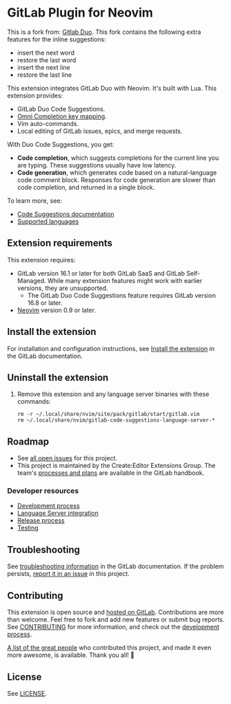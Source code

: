 # GitLab Plugin for Neovim

This is a fork from: [Gitlab Duo](https://gitlab.com/gitlab-org/editor-extensions/gitlab.vim).
This fork contains the following extra features for the inline suggestions:

- insert the next word
- restore the last word
- insert the next line
- restore the last line

This extension integrates GitLab Duo with Neovim. It's built with Lua.
This extension provides:

- GitLab Duo Code Suggestions.
- [Omni Completion key mapping](https://docs.gitlab.com/ee/editor_extensions/neovim/#configure-omni-completion).
- Vim auto-commands.
- Local editing of GitLab issues, epics, and merge requests.

With Duo Code Suggestions, you get:

- **Code completion**, which suggests completions for the current line you are typing.
  These suggestions usually have low latency.
- **Code generation**, which generates code based on a natural-language code comment block.
  Responses for code generation are slower than code completion, and returned in a single block.

To learn more, see:

- [Code Suggestions documentation](https://docs.gitlab.com/ee/user/project/repository/code_suggestions.html)
- [Supported languages](https://docs.gitlab.com/ee/user/project/repository/code_suggestions.html#supported-languages)

## Extension requirements

This extension requires:

- GitLab version 16.1 or later for both GitLab SaaS and GitLab Self-Managed.
  While many extension features might work with earlier versions, they are unsupported.
  - The GitLab Duo Code Suggestions feature requires GitLab version 16.8 or later.
- [Neovim](https://neovim.io/) version 0.9 or later.

## Install the extension

For installation and configuration instructions, see
[Install the extension](https://docs.gitlab.com/ee/editor_extensions/neovim/#install-the-extension)
in the GitLab documentation.

## Uninstall the extension

1. Remove this extension and any language server binaries with these commands:

   ```shell
   rm -r ~/.local/share/nvim/site/pack/gitlab/start/gitlab.vim
   rm ~/.local/share/nvim/gitlab-code-suggestions-language-server-*
   ```

## Roadmap

- See [all open issues](https://gitlab.com/gitlab-org/editor-extensions/gitlab.vim/-/issues) for this project.
- This project is maintained by the Create:Editor Extensions Group. The team's
  [processes and plans](https://handbook.gitlab.com/handbook/engineering/development/dev/create/editor-extensions/)
  are available in the GitLab handbook.

### Developer resources

- [Development process](docs/developer/development-process.md)
- [Language Server integration](docs/developer/lsp.md)
- [Release process](docs/developer/release-process.md)
- [Testing](docs/developer/testing.md)

## Troubleshooting

See [troubleshooting information](https://docs.gitlab.com/ee/editor_extensions/neovim/neovim_troubleshooting.html)
in the GitLab documentation. If the problem persists,
[report it in an issue](https://gitlab.com/gitlab-org/editor-extensions/gitlab.vim/-/issues) in this project.

## Contributing

This extension is open source and
[hosted on GitLab](https://gitlab.com/gitlab-org/editor-extensions/gitlab.vim).
Contributions are more than welcome. Feel free to fork and add new features or
submit bug reports. See [CONTRIBUTING](CONTRIBUTING.md) for more information, and
check out the [development process](docs/developer/development-process.md).

[A list of the great people](CONTRIBUTORS.md) who contributed this project, and
made it even more awesome, is available. Thank you all! 🎉

## License

See [LICENSE](LICENSE).
